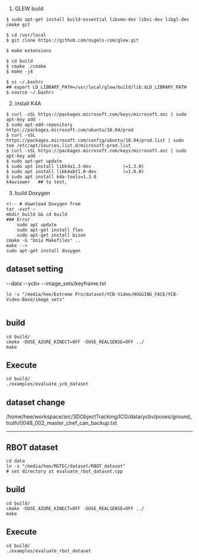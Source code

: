 
1. GLEW build
```
$ sudo apt-get install build-essential libxmu-dev libxi-dev libgl-dev cmake git

$ cd /usr/local
$ git clone https://github.com/nigels-com/glew.git

$ make extensions

$ cd build
$ cmake ./cmake
$ make -j4

$ vi ~/.bashrc
## export LD_LIBRARY_PATH=/usr/local/glew/build/lib:$LD_LIBRARY_PATH
$ source ~/.bashrc

```
2. install K4A
```
$ curl -sSL https://packages.microsoft.com/keys/microsoft.asc | sudo apt-key add -
$ sudo apt-add-repository https://packages.microsoft.com/ubuntu/18.04/prod
$ curl -sSL https://packages.microsoft.com/config/ubuntu/18.04/prod.list | sudo tee /etc/apt/sources.list.d/microsoft-prod.list
$ curl -sSL https://packages.microsoft.com/keys/microsoft.asc | sudo apt-key add -
$ sudo apt-get update
$ sudo apt install libk4a1.3-dev            (=1.3.0)
$ sudo apt install libk4abt1.0-dev          (=1.0.0)
$ sudo apt install k4a-tools=1.3.0
k4aviewer   ## to test,
```

3. build Doxygen
```
<!-- # download Doxygen from 
tar -xvzf ~
mkdir build && cd build
### Error
    sudo apt update
    sudo apt-get install flex
    sudo apt-get install bison
cmake -G "Unix Makefiles" ..
make -->
sudo apt-get install doxygen
```

## dataset setting
--data
    --ycbv
        --image_sets/keyframe.txt

```
ln -s "/media/hee/Extreme Pro/dataset/YCB-Video/HUGGING_FACE/YCB-Video-Base/image_sets"


```


## build
```
cd build/
cmake -DUSE_AZURE_KINECT=OFF -DUSE_REALSENSE=OFF ../
make
```

## Execute
```
cd build/
./examples/evaluate_ycb_dataset
```

## dataset change
/home/hee/workspace/src/3DObjectTracking/ICG/data/ycbv/poses/ground_truth/0048_002_master_chef_can_backup.txt



---------------------------------------------------------------------
## RBOT dataset
```
cd data
ln -s "/media/hee/MGTEC/dataset/RBOT_dataset"
# set directory at evaluate_rbot_dataset.cpp
```

## build
```
cd build/
cmake -DUSE_AZURE_KINECT=OFF -DUSE_REALSENSE=OFF ../
make
```

## Execute
```
cd build/
./examples/evaluate_rbot_dataset
```
